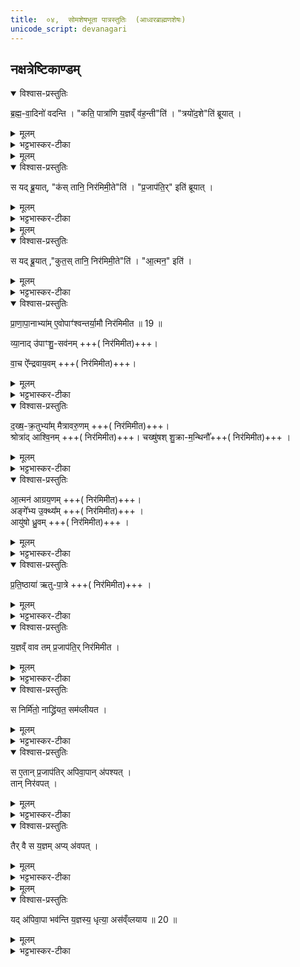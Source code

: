 ```yaml
---
title:  ०४,  सोमशेषभूता पात्रस्तुतिः  (आध्वरब्राह्मणशेषः)
unicode_script: devanagari
---
```

## नक्षत्रेष्टिकाण्डम्‌
<details open><summary>विश्वास-प्रस्तुतिः</summary>

ब्र॒ह्म॒-वा॒दिनो॑ वदन्ति ।
"कति॒ पात्रा॑णि य॒ज्ञव्ँ व॑ह॒न्ती"ति॑ । "त्रयो॑द॒शे"ति॑ ब्रूयात् ।
</details>

<details><summary>मूलम्</summary>

ब्र॒ह्म॒-वा॒दिनो॑ वदन्ति ।
"कति॒ पात्रा॑णि य॒ज्ञव्ँ व॑ह॒न्ती"ति॑ । "त्रयो॑द॒शे"ति॑ ब्रूयात् ।
</details>

<details><summary>भट्टभास्कर-टीका</summary>

1 अथाध्वरब्राह्मणशेषः सोमार्षेयम् ॥ ब्रह्मवादिनो वदन्ति कति पात्रणीत्यादिरनुवाकः सोमार्षेयम् । कतीति संख्याप्रश्नः । कति पात्राणि यज्ञोपकरणानि यज्ञं वहन्ति निर्वर्तयन्ति ।
</details>


<details><summary>मूलम्</summary>

स यद्ब्रू॒यात् ।
कस्तानि॒ निर॑मिमी॒तेति॑ ।
</details>

<details open><summary>विश्वास-प्रस्तुतिः</summary>

स यद् ब्रू॒यात्, "क॑स् तानि॒ निर॑मिमी॒ते"ति॑ । "प्र॒जाप॑ति॒र्" इति॑ ब्रूयात् ।
</details>

<details><summary>मूलम्</summary>

स यद् ब्रू॒यात्, "क॑स् तानि॒ निर॑मिमी॒ते"ति॑ । "प्र॒जाप॑ति॒र्" इति॑ ब्रूयात् ।
</details>

<details><summary>भट्टभास्कर-टीका</summary>

स इति । स पर्यनुयोक्ता यदि ब्रूयात् यदि पुनरपि पृच्छेत् इति ।

क इति कर्तृप्रश्नः ।
</details>


<details><summary>मूलम्</summary>

स यद्ब्रू॒यात् ।
कुत॒स्तानि॒ निर॑मिमी॒तेति॑ ।
</details>

<details open><summary>विश्वास-प्रस्तुतिः</summary>

स यद् ब्रू॒यात् ,"कुत॒स् तानि॒ निर॑मिमी॒ते"ति॑ । "आ॒त्मन॒" इति॑ ।
</details>

<details><summary>मूलम्</summary>

स यद् ब्रू॒यात् ,"कुत॒स् तानि॒ निर॑मिमी॒ते"ति॑ । "आ॒त्मन॒" इति॑ ।
</details>

<details><summary>भट्टभास्कर-टीका</summary>

आत्मन इति । स्वस्मादित्यर्थः ॥
</details>

<details open><summary>विश्वास-प्रस्तुतिः</summary>

प्रा॒णा॒पा॒नाभ्या॑म् ए॒वोपाꣳ॑श्वन्तर्या॒मौ निर॑मिमीत ॥ 19 ॥  

व्या॒नाद् उ॑पाꣳशु॒-सव॑नम् +++( निर॑मिमीत)+++।  

वा॒च ऐ᳚न्द्रवाय॒वम् +++( निर॑मिमीत)+++।   
</details>

<details><summary>मूलम्</summary>

प्रा॒णा॒पा॒नाभ्या॑म् ए॒वोपाꣳ॑श्वन्तर्या॒मौ निर॑मिमीत ॥ 19 ॥  

व्या॒नाद् उ॑पाꣳशु॒-सव॑नम् +++( निर॑मिमीत)+++।  

वा॒च ऐ᳚न्द्रवाय॒वम् +++( निर॑मिमीत)+++।   
</details>

<details><summary>भट्टभास्कर-टीका</summary>

2 अथैकैकश्येन व्याचष्टे - प्राणापानाभ्यामिति ॥ प्राणादिभ्य उत्पन्नत्वात् गृहीतत्वात्तेभ्य एव साद्यन्ते 'एष ते योनिः प्राणाय त्वा’ इत्यादिना ।
</details>

<details open><summary>विश्वास-प्रस्तुतिः</summary>

द॒ख्ष॒-क्र॒तुभ्या᳚म् मैत्रावरु॒णम् +++( निर॑मिमीत)+++।   
श्रोत्रा॑द् आश्वि॒नम् +++( निर॑मिमीत)+++।
चख्षु॑षश् शु॒क्रा-म॒न्थिनौ᳚+++( निर॑मिमीत)+++ ।   
</details>

<details><summary>मूलम्</summary>

द॒ख्ष॒-क्र॒तुभ्या᳚म् मैत्रावरु॒णम् +++( निर॑मिमीत)+++।   
श्रोत्रा॑द् आश्वि॒नम् +++( निर॑मिमीत)+++।
चख्षु॑षश् शु॒क्रा-म॒न्थिनौ᳚+++( निर॑मिमीत)+++ ।   
</details>

<details><summary>भट्टभास्कर-टीका</summary>

दक्षक्रतू उत्साहसंकल्पौ ।
</details>

<details open><summary>विश्वास-प्रस्तुतिः</summary>

आ॒त्मन॑ आग्रय॒णम् +++( निर॑मिमीत)+++।   
अङ्गे᳚भ्य उ॒क्थ्य᳚म् +++( निर॑मिमीत)+++ ।   
आयु॑षो ध्रु॒वम् +++( निर॑मिमीत)+++ ।   
</details>

<details><summary>मूलम्</summary>

आ॒त्मन॑ आग्रय॒णम् +++( निर॑मिमीत)+++।   
अङ्गे᳚भ्य उ॒क्थ्य᳚म् +++( निर॑मिमीत)+++ ।   
आयु॑षो ध्रु॒वम् +++( निर॑मिमीत)+++ ।   
</details>

<details><summary>भट्टभास्कर-टीका</summary>

आत्मा देहः ।
</details>

<details open><summary>विश्वास-प्रस्तुतिः</summary>

प्र॒ति॒ष्ठाया॑ ऋतु-पा॒त्रे +++( निर॑मिमीत)+++ ।   
</details>

<details><summary>मूलम्</summary>

प्र॒ति॒ष्ठाया॑ ऋतु-पा॒त्रे +++( निर॑मिमीत)+++ ।   
</details>

<details><summary>भट्टभास्कर-टीका</summary>

प्रतिष्ठा पादौ ॥
</details>

<details open><summary>विश्वास-प्रस्तुतिः</summary>

य॒ज्ञव्ँ वाव तम् प्र॒जाप॑ति॒र् निर॑मिमीत ।  
</details>

<details><summary>मूलम्</summary>

य॒ज्ञव्ँ वाव तम् प्र॒जाप॑ति॒र् निर॑मिमीत ।  
</details>

<details><summary>भट्टभास्कर-टीका</summary>

यज्ञं वावेत्यादि ॥ यज्ञापेक्षमेकवचनं पुल्लिङ्गता च । तान्येतानि खलु पात्राणि प्रजापतिः पूर्वं यज्ञं निर्मितवान् ।
</details>

<details open><summary>विश्वास-प्रस्तुतिः</summary>

स निर्मि॑तो॒ नाद्ध्रि॑यत॒ सम॑व्लीयत ।   
</details>

<details><summary>मूलम्</summary>

स निर्मि॑तो॒ नाद्ध्रि॑यत॒ सम॑व्लीयत ।   
</details>

<details><summary>भट्टभास्कर-टीका</summary>

स तथा निर्मितो यज्ञो नाध्रियत नावतिष्ठत, अपि तु समव्लीयत व्यशीर्यत । व्ली विशरणे ।
</details>

<details open><summary>विश्वास-प्रस्तुतिः</summary>

स ए॒तान् प्र॒जाप॑तिर् अपिवा॒पान् अ॑पश्यत् ।    
तान् निर॑वपत् ।
</details>

<details><summary>मूलम्</summary>

स ए॒तान् प्र॒जाप॑तिर् अपिवा॒पान् अ॑पश्यत् ।    
तान् निर॑वपत् ।
</details>

<details><summary>भट्टभास्कर-टीका</summary>

स इत्यादि विशीर्णं यज्ञं पश्यन् स प्रजापतिरेतान् अपिवापान् प्रतिनिग्राह्यादीन् अपश्यत् निरवपत् । विशीर्णस्य यज्ञस्य अपिवपनं पुनरुत्पादनं येषु ते अपिवापाः । करणे घञ्, थाथादिना उत्तरपदान्तोदात्तत्वम् ।
</details>

<details open><summary>विश्वास-प्रस्तुतिः</summary>

तैर् वै स य॒ज्ञम् अप्य् अ॑वपत् ।  
</details>

<details><summary>मूलम्</summary>

तैर् वै स य॒ज्ञम् अप्य् अ॑वपत् ।  
</details>

<details><summary>भट्टभास्कर-टीका</summary>

स तैर्यज्ञमप्यवपत् पुनरुदपादयत् ।
</details>


<details><summary>मूलम्</summary>

यद॑पिवा॒पा भव॑न्ति ।
य॒ज्ञस्य॒ धृत्या॒ अस॑व्ँव्लयाय ॥ 20 ॥   
</details>

<details open><summary>विश्वास-प्रस्तुतिः</summary>

यद् अ॑पिवा॒पा भव॑न्ति य॒ज्ञस्य॒ धृत्या॒ अस॑व्ँव्लयाय ॥ 20 ॥  
</details>

<details><summary>मूलम्</summary>

यद् अ॑पिवा॒पा भव॑न्ति य॒ज्ञस्य॒ धृत्या॒ अस॑व्ँव्लयाय ॥ 20 ॥  
</details>

<details><summary>भट्टभास्कर-टीका</summary>

यदित्यादि । गतम् । असंव्लयः अविशरणम् ॥

इति पञ्चमे चतुर्थोऽनुवाकः ॥   

</details>


